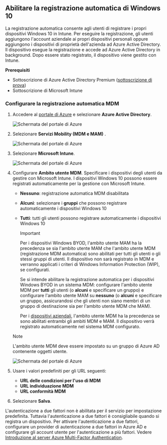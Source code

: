 ## <a name="enable-windows-10-automatic-enrollment"></a>Abilitare la registrazione automatica di Windows 10

La registrazione automatica consente agli utenti di registrare i propri dispositivi Windows 10 in Intune. Per eseguire la registrazione, gli utenti aggiungono l'account aziendale ai propri dispositivi personali oppure aggiungono i dispositivi di proprietà dell'azienda ad Azure Active Directory. Il dispositivo esegue la registrazione e accede ad Azure Active Directory in background. Dopo essere stato registrato, il dispositivo viene gestito con Intune.

**Prerequisiti**

- Sottoscrizione di Azure Active Directory Premium ([sottoscrizione di prova](https://go.microsoft.com/fwlink/?LinkID=816845))
- Sottoscrizione di Microsoft Intune

### <a name="configure-automatic-mdm-enrollment"></a>Configurare la registrazione automatica MDM

1. Accedere al [portale di Azure](https://portal.azure.com) e selezionare **Azure Active Directory**.

   ![Schermata del portale di Azure](../enrollment/media/windows-enroll/auto-enroll-azure-main.png)

2. Selezionare **Servizi Mobility (MDM e MAM)** .

   ![Schermata del portale di Azure](../enrollment/media/windows-enroll/auto-enroll-mdm.png)

3. Selezionare **Microsoft Intune**.

   ![Schermata del portale di Azure](../enrollment/media/windows-enroll/auto-enroll-intune.png)

4. Configurare **Ambito utente MDM**. Specificare i dispositivi degli utenti da gestire con Microsoft Intune. I dispositivi Windows 10 possono essere registrati automaticamente per la gestione con Microsoft Intune.

   - **Nessuno**: registrazione automatica MDM disabilitata
   - **Alcuni**: selezionare i **gruppi** che possono registrare automaticamente i dispositivi Windows 10
   - **Tutti**: tutti gli utenti possono registrare automaticamente i dispositivi Windows 10

      > [!IMPORTANT]
      > Per i dispositivi Windows BYOD, l'ambito utente MAM ha la precedenza se sia l'ambito utente MAM che l'ambito utente MDM (registrazione MDM automatica) sono abilitati per tutti gli utenti o gli stessi gruppi di utenti. Il dispositivo non sarà registrato in MDM e verranno applicati i criteri di Windows Information Protection (WIP), se configurati.
      >
      > Se si intende abilitare la registrazione automatica per i dispositivi Windows BYOD in un sistema MDM: configurare l'ambito utente MDM per **tutti** gli utenti (o **alcuni** e specificare un gruppo) e configurare l'ambito utente MAM su **nessuno** (o **alcuni** e specificare un gruppo, assicurandosi che gli utenti non siano membri di un gruppo di destinazione sia per l'ambito utente MDM che MAM).
      >
      >Per i [dispositivi aziendali](../enrollment/enrollment-restrictions-set.md#blocking-personal-windows-devices), l'ambito utente MDM ha la precedenza se sono abilitati entrambi gli ambiti MDM e MAM. Il dispositivo verrà registrato automaticamente nel sistema MDM configurato.

   > [!NOTE]
   > L'ambito utente MDM deve essere impostato su un gruppo di Azure AD contenente oggetti utente.

   ![Schermata del portale di Azure](../enrollment/media/windows-enroll/auto-enroll-scope.png)

5. Usare i valori predefiniti per gli URL seguenti:
    - **URL delle condizioni per l'uso di MDM**
    - **URL individuazione MDM**
    - **URL conformità MDM**

6. Selezionare **Salva**.

L'autenticazione a due fattori non è abilitata per il servizio per impostazione predefinita. Tuttavia l'autenticazione a due fattori è consigliabile quando si registra un dispositivo. Per attivare l'autenticazione a due fattori, configurare un provider di autenticazione a due fattori in Azure AD e configurare gli account utente per l'autenticazione a più fattori. Vedere [Introduzione al server Azure Multi-Factor Authentication](/azure/multi-factor-authentication/multi-factor-authentication-get-started-cloud).